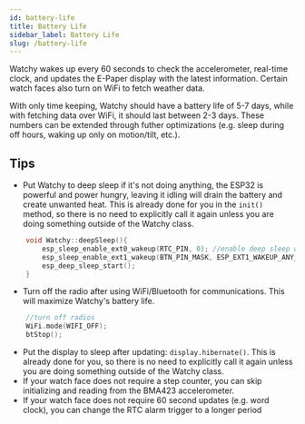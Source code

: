 ```yaml
---
id: battery-life
title: Battery Life
sidebar_label: Battery Life
slug: /battery-life
---
```


Watchy wakes up every 60 seconds to check the accelerometer, real-time clock, and updates the E-Paper display with the latest information. Certain watch faces also turn on WiFi to fetch weather data.

With only time keeping, Watchy should have a battery life of 5-7 days, while with fetching data over WiFi, it should last between 2-3 days. These numbers can be extended through futher optimizations (e.g. sleep during off hours, waking up only on motion/tilt, etc.).

## Tips

- Put Watchy to deep sleep if it's not doing anything, the ESP32 is powerful and power hungry, leaving it idling will drain the battery and create unwanted heat. This is already done for you in the ```init()``` method, so there is no need to explicitly call it again unless you are doing something outside of the Watchy class.
```cpp
    void Watchy::deepSleep(){
        esp_sleep_enable_ext0_wakeup(RTC_PIN, 0); //enable deep sleep wake on RTC interrupt
        esp_sleep_enable_ext1_wakeup(BTN_PIN_MASK, ESP_EXT1_WAKEUP_ANY_HIGH); //enable deep sleep wake on button press
        esp_deep_sleep_start();
    }
```
- Turn off the radio after using WiFi/Bluetooth for communications. This will maximize Watchy's battery life.
```cpp
    //turn off radios
    WiFi.mode(WIFI_OFF);
    btStop();
```
- Put the display to sleep after updating: ```display.hibernate()```. This is already done for you, so there is no need to explicitly call it again unless you are doing something outside of the Watchy class.
- If your watch face does not require a step counter, you can skip initializing and reading from the BMA423 accelerometer.
- If your watch face does not require 60 second updates (e.g. word clock), you can change the RTC alarm trigger to a longer period